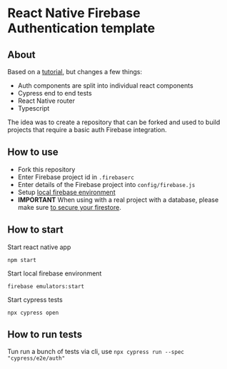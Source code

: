 # React Native Firebase Authentication template

## About

Based on a [tutorial](https://www.atomlab.dev/tutorials/email-authentication-react-native-firebase), but changes a few things:

* Auth components are split into individual react components
* Cypress end to end tests
* React Native router
* Typescript

The idea was to create a repository that can be forked and used to build projects that require a basic auth Firebase integration.

## How to use

* Fork this repository
* Enter Firebase project id in `.firebaserc`
* Enter details of the Firebase project into `config/firebase.js`
* Setup [local firebase environment](https://firebase.google.com/docs/emulator-suite/install_and_configure)
* **IMPORTANT** When using with a real project with a database, please make sure [to secure your firestore](https://firebase.google.com/docs/firestore/security/rules-structure).

## How to start

Start react native app

`npm start`

Start local firebase environment

`firebase emulators:start`

Start cypress tests

`npx cypress open`

## How to run tests

Tun run a bunch of tests via cli, use
`npx cypress run --spec "cypress/e2e/auth"`
